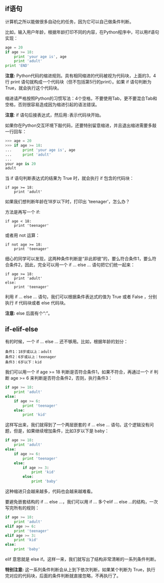 ## if语句

计算机之所以能做很多自动化的任务，因为它可以自己做条件判断。

比如，输入用户年龄，根据年龄打印不同的内容，在Python程序中，可以用if语句实现：

```python
age = 20
if age >= 18:
    print 'your age is', age
    print 'adult'
print 'END'
```

**注意:** Python代码的缩进规则。具有相同缩进的代码被视为代码块，上面的3，4行 print 语句就构成一个代码块（但不包括第5行的print）。如果 if 语句判断为 True，就会执行这个代码块。

缩进请严格按照Python的习惯写法：4个空格，不要使用Tab，更不要混合Tab和空格，否则很容易造成因为缩进引起的语法错误。

**注意**: if 语句后接表达式，然后用`:`表示代码块开始。

如果你在Python交互环境下敲代码，还要特别留意缩进，并且退出缩进需要多敲一行回车：

```python
>>> age = 20
>>> if age >= 18:
...     print 'your age is', age
...     print 'adult'
...
your age is 20
adult
```

当 if 语句判断表达式的结果为 True 时，就会执行 if 包含的代码块：

```
if age >= 18:
    print 'adult'
```

如果我们想判断年龄在18岁以下时，打印出 'teenager'，怎么办？

方法是再写一个 if:

```
if age < 18:
    print 'teenager'
```

或者用 not 运算：

```
if not age >= 18:
    print 'teenager'
```

细心的同学可以发现，这两种条件判断是“非此即彼”的，要么符合条件1，要么符合条件2，因此，完全可以用一个 if ... else ... 语句把它们统一起来：

```
if age >= 18:
    print 'adult'
else:
    print 'teenager'
```

利用 if ... else ... 语句，我们可以根据条件表达式的值为 True 或者 False ，分别执行 if 代码块或者 else 代码块。

**注意:** else 后面有个“:”。

## if-elif-else

有的时候，一个 if ... else ... 还不够用。比如，根据年龄的划分：

```
条件1：18岁或以上：adult
条件2：6岁或以上：teenager
条件3：6岁以下：kid
```

我们可以用一个 if age >= 18 判断是否符合条件1，如果不符合，再通过一个 if 判断 age >= 6 来判断是否符合条件2，否则，执行条件3：

```python
if age >= 18:
    print 'adult'
else:
    if age >= 6:
        print 'teenager'
    else:
        print 'kid'
```

这样写出来，我们就得到了一个两层嵌套的 if ... else ... 语句。这个逻辑没有问题，但是，如果继续增加条件，比如3岁以下是 baby：

```python
if age >= 18:
    print 'adult'
else:
    if age >= 6:
        print 'teenager'
    else:
        if age >= 3:
            print 'kid'
        else:
            print 'baby'
```

这种缩进只会越来越多，代码也会越来越难看。

要避免嵌套结构的 if ... else ...，我们可以用 if ... 多个elif ... else ...的结构，一次写完所有的规则：

```python
if age >= 18:
    print 'adult'
elif age >= 6:
    print 'teenager'
elif age >= 3:
    print 'kid'
else:
    print 'baby'
```

elif 意思就是 else if。这样一来，我们就写出了结构非常清晰的一系列条件判断。

**特别注意:** 这一系列条件判断会从上到下依次判断，如果某个判断为 True，执行完对应的代码块，后面的条件判断就直接忽略，不再执行了。